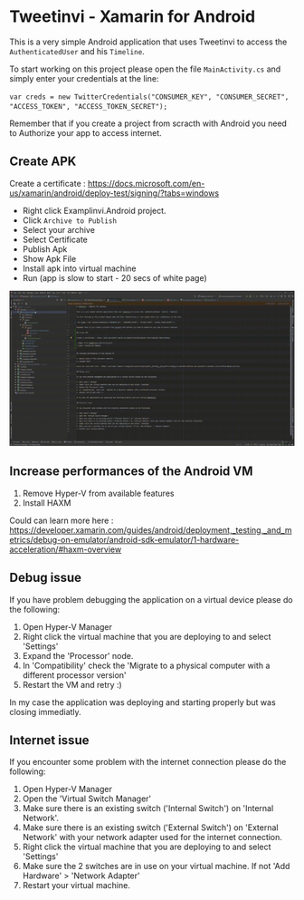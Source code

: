 # Tweetinvi - Xamarin for Android

This is a very simple Android application that uses Tweetinvi to access the `AuthenticatedUser` and his `Timeline`.

To start working on this project please open the file `MainActivity.cs` and simply enter your credentials at the line:

`var creds = new TwitterCredentials("CONSUMER_KEY", "CONSUMER_SECRET", "ACCESS_TOKEN", "ACCESS_TOKEN_SECRET");`

Remember that if you create a project from scracth with Android you need to Authorize your app to access internet.

## Create APK

Create a certificate : https://docs.microsoft.com/en-us/xamarin/android/deploy-test/signing/?tabs=windows

* Right click Examplinvi.Android project.
* Click `Archive to Publish`
* Select your archive
* Select Certificate
* Publish Apk
* Show Apk File
* Install apk into virtual machine 
* Run (app is slow to start - 20 secs of white page)

![](PublishForAndroid.gif)

## Increase performances of the Android VM

1. Remove Hyper-V from available features
2. Install HAXM

Could can learn more here : https://developer.xamarin.com/guides/android/deployment,_testing,_and_metrics/debug-on-emulator/android-sdk-emulator/1-hardware-acceleration/#haxm-overview

## Debug issue

If you have problem debugging the application on a virtual device please do the following:

1. Open Hyper-V Manager
2. Right click the virtual machine that you are deploying to and select 'Settings'
3. Expand the 'Processor' node.
4. In 'Compatibility' check the  'Migrate to a physical computer with a different processor version'
5. Restart the VM and retry :)

In my case the application was deploying and starting properly but was closing immediatly.

## Internet issue

If you encounter some problem with the internet connection please do the following:

1. Open Hyper-V Manager
2. Open the 'Virtual Switch Manager'
3. Make sure there is an existing switch ('Internal Switch') on 'Internal Network'.
4. Make sure there is an existing switch ('External Switch') on 'External Network' with your network adapter used for the internet connection.
5. Right click the virtual machine that you are deploying to and select 'Settings'
6. Make sure the 2 switches are in use on your virtual machine. If not 'Add Hardware' > 'Network Adapter'
7. Restart your virtual machine.
